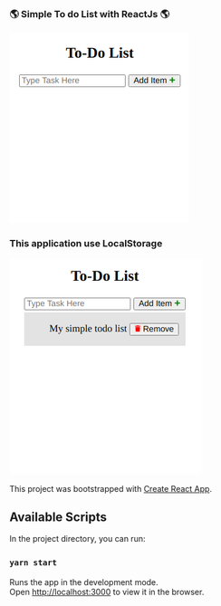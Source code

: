 ### :earth_americas: Simple To do List with ReactJs :earth_americas:


![alt text](https://github.com/Aleydon/Simple-ToDo-List/blob/master/first_shot.png)



### This application use LocalStorage 


![alt text](https://github.com/Aleydon/Simple-ToDo-List/blob/master/second_shot.png)






This project was bootstrapped with [Create React App](https://github.com/facebook/create-react-app).

## Available Scripts

In the project directory, you can run:

### `yarn start`

Runs the app in the development mode.<br />
Open [http://localhost:3000](http://localhost:3000) to view it in the browser.

